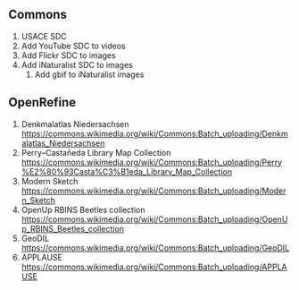 ## Commons

1. USACE SDC
2. Add YouTube SDC to videos
3. Add Flickr SDC to images
4. Add iNaturalist SDC to images
   1. Add gbif to iNaturalist images


## OpenRefine

1. Denkmalatlas Niedersachsen https://commons.wikimedia.org/wiki/Commons:Batch_uploading/Denkmalatlas_Niedersachsen
2. Perry–Castañeda Library Map Collection https://commons.wikimedia.org/wiki/Commons:Batch_uploading/Perry%E2%80%93Casta%C3%B1eda_Library_Map_Collection
3. Modern Sketch https://commons.wikimedia.org/wiki/Commons:Batch_uploading/Modern_Sketch
4. OpenUp RBINS Beetles collection https://commons.wikimedia.org/wiki/Commons:Batch_uploading/OpenUp_RBINS_Beetles_collection
5. GeoDIL https://commons.wikimedia.org/wiki/Commons:Batch_uploading/GeoDIL
6. APPLAUSE https://commons.wikimedia.org/wiki/Commons:Batch_uploading/APPLAUSE
